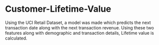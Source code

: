 # Customer-Lifetime-Value
Using the UCI Retail Dataset, a model was made which predicts the next transaction date along with the
next transaction revenue. Using these two features along with
demographic and transaction details, Lifetime value is
calculated.
